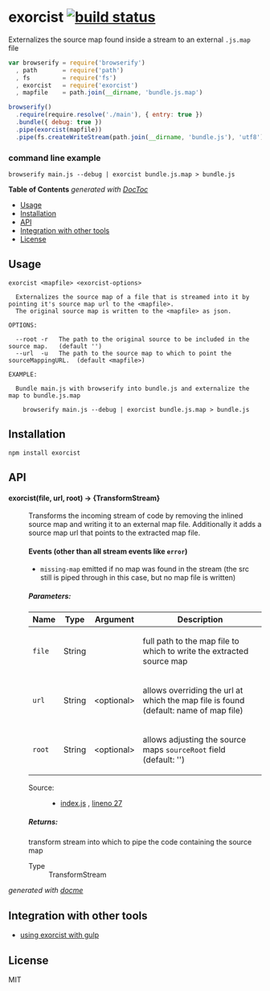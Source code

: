 # exorcist [![build status](https://secure.travis-ci.org/thlorenz/exorcist.png)](http://travis-ci.org/thlorenz/exorcist)

Externalizes the source map found inside a stream to an external `.js.map` file

```js
var browserify = require('browserify')
  , path       = require('path')
  , fs         = require('fs')
  , exorcist   = require('exorcist')
  , mapfile    = path.join(__dirname, 'bundle.js.map')

browserify()
  .require(require.resolve('./main'), { entry: true })
  .bundle({ debug: true })
  .pipe(exorcist(mapfile))
  .pipe(fs.createWriteStream(path.join(__dirname, 'bundle.js'), 'utf8'))
```

### command line example

```
browserify main.js --debug | exorcist bundle.js.map > bundle.js 
```

<!-- START doctoc generated TOC please keep comment here to allow auto update -->
<!-- DON'T EDIT THIS SECTION, INSTEAD RE-RUN doctoc TO UPDATE -->
**Table of Contents**  *generated with [DocToc](http://doctoc.herokuapp.com/)*

- [Usage](#usage)
- [Installation](#installation)
- [API](#api)
- [Integration with other tools](#integration-with-other-tools)
- [License](#license)

<!-- END doctoc generated TOC please keep comment here to allow auto update -->

## Usage

```
exorcist <mapfile> <exorcist-options>

  Externalizes the source map of a file that is streamed into it by pointing it's source map url to the <mapfile>.
  The original source map is written to the <mapfile> as json.
  
OPTIONS:

  --root -r   The path to the original source to be included in the source map.   (default '')
  --url  -u   The path to the source map to which to point the sourceMappingURL.  (default <mapfile>)

EXAMPLE:

  Bundle main.js with browserify into bundle.js and externalize the map to bundle.js.map

    browserify main.js --debug | exorcist bundle.js.map > bundle.js 
```

## Installation

    npm install exorcist

## API


<!-- START docme generated API please keep comment here to allow auto update -->
<!-- DON'T EDIT THIS SECTION, INSTEAD RE-RUN docme TO UPDATE -->

<div>
<div class="jsdoc-githubify">
<section>
<article>
<div class="container-overview">
<dl class="details">
</dl>
</div>
<dl>
<dt>
<h4 class="name" id="exorcist"><span class="type-signature"></span>exorcist<span class="signature">(file, <span class="optional">url</span>, <span class="optional">root</span>)</span><span class="type-signature"> &rarr; {TransformStream}</span></h4>
</dt>
<dd>
<div class="description">
<p>Transforms the incoming stream of code by removing the inlined source map and writing it to an external map file.
Additionally it adds a source map url that points to the extracted map file.</p>
<h4>Events (other than all stream events like <code>error</code>)</h4>
<ul>
<li><code>missing-map</code> emitted if no map was found in the stream (the src still is piped through in this case, but no map file is written)</li>
</ul>
</div>
<h5>Parameters:</h5>
<table class="params">
<thead>
<tr>
<th>Name</th>
<th>Type</th>
<th>Argument</th>
<th class="last">Description</th>
</tr>
</thead>
<tbody>
<tr>
<td class="name"><code>file</code></td>
<td class="type">
<span class="param-type">String</span>
</td>
<td class="attributes">
</td>
<td class="description last"><p>full path to the map file to which to write the extracted source map</p></td>
</tr>
<tr>
<td class="name"><code>url</code></td>
<td class="type">
<span class="param-type">String</span>
</td>
<td class="attributes">
&lt;optional><br>
</td>
<td class="description last"><p>allows overriding the url at which the map file is found (default: name of map file)</p></td>
</tr>
<tr>
<td class="name"><code>root</code></td>
<td class="type">
<span class="param-type">String</span>
</td>
<td class="attributes">
&lt;optional><br>
</td>
<td class="description last"><p>allows adjusting the source maps <code>sourceRoot</code> field (default: '')</p></td>
</tr>
</tbody>
</table>
<dl class="details">
<dt class="tag-source">Source:</dt>
<dd class="tag-source"><ul class="dummy">
<li>
<a href="https://github.com/thlorenz/exorcist/blob/master/index.js">index.js</a>
<span>, </span>
<a href="https://github.com/thlorenz/exorcist/blob/master/index.js#L27">lineno 27</a>
</li>
</ul></dd>
</dl>
<h5>Returns:</h5>
<div class="param-desc">
<p>transform stream into which to pipe the code containing the source map</p>
</div>
<dl>
<dt>
Type
</dt>
<dd>
<span class="param-type">TransformStream</span>
</dd>
</dl>
</dd>
</dl>
</article>
</section>
</div>

*generated with [docme](https://github.com/thlorenz/docme)*
</div>
<!-- END docme generated API please keep comment here to allow auto update -->

## Integration with other tools

- [using exorcist with gulp](https://github.com/thlorenz/exorcist/wiki/Recipes#gulp)

## License

MIT
